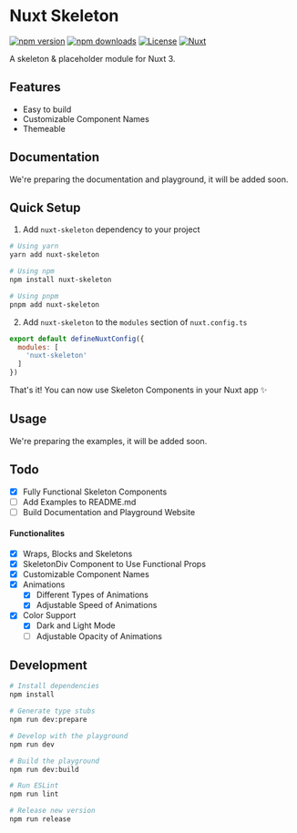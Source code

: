 <!--
Get your module up and running quickly.

Find and replace all on all files (CMD+SHIFT+F):
- Name: Nuxt Skeleton
- Package name: nuxt-skeleton
-->

# Nuxt Skeleton

[![npm version][npm-version-src]][npm-version-href]
[![npm downloads][npm-downloads-src]][npm-downloads-href]
[![License][license-src]][license-href]
[![Nuxt][nuxt-src]][nuxt-href]

A skeleton & placeholder module for Nuxt 3.

<!-- - [✨ &nbsp;Release Notes](/CHANGELOG.md) -->
<!-- - [🏀 Online playground](https://stackblitz.com/github/your-org/nuxt-skeleton?file=playground%2Fapp.vue) -->
<!-- - [📖 &nbsp;Documentation](https://example.com) -->

## Features

<!-- Highlight some of the features your module provide here -->
- Easy to build
- Customizable Component Names
- Themeable

## Documentation

We're preparing the documentation and playground, it will be added soon.

## Quick Setup

1. Add `nuxt-skeleton` dependency to your project

```bash
# Using yarn
yarn add nuxt-skeleton

# Using npm
npm install nuxt-skeleton

# Using pnpm
pnpm add nuxt-skeleton
```

2. Add `nuxt-skeleton` to the `modules` section of `nuxt.config.ts`

```js
export default defineNuxtConfig({
  modules: [
    'nuxt-skeleton'
  ]
})
```
That's it! You can now use Skeleton Components in your Nuxt app ✨

## Usage

We're preparing the examples, it will be added soon.

## Todo

- [x] Fully Functional Skeleton Components
- [ ] Add Examples to README.md
- [ ] Build Documentation and Playground Website

#### Functionalites

- [x] Wraps, Blocks and Skeletons
- [x] SkeletonDiv Component to Use Functional Props
- [x] Customizable Component Names
- [x] Animations 
  - [x] Different Types of Animations
  - [x] Adjustable Speed of Animations
- [x] Color Support
  - [x] Dark and Light Mode
  - [ ] Adjustable Opacity of Animations

## Development

```bash
# Install dependencies
npm install

# Generate type stubs
npm run dev:prepare

# Develop with the playground
npm run dev

# Build the playground
npm run dev:build

# Run ESLint
npm run lint

# Release new version
npm run release
```

<!-- Badges -->
[npm-version-src]: https://img.shields.io/npm/v/nuxt-skeleton/latest.svg?style=flat&colorA=020420&colorB=00DC82
[npm-version-href]: https://npmjs.com/package/nuxt-skeleton

[npm-downloads-src]: https://img.shields.io/npm/dm/nuxt-skeleton.svg?style=flat&colorA=020420&colorB=00DC82
[npm-downloads-href]: https://npmjs.com/package/nuxt-skeleton

[license-src]: https://img.shields.io/npm/l/nuxt-skeleton.svg?style=flat&colorA=020420&colorB=00DC82
[license-href]: https://npmjs.com/package/nuxt-skeleton

[nuxt-src]: https://img.shields.io/badge/Nuxt-020420?logo=nuxt.js
[nuxt-href]: https://nuxt.com

